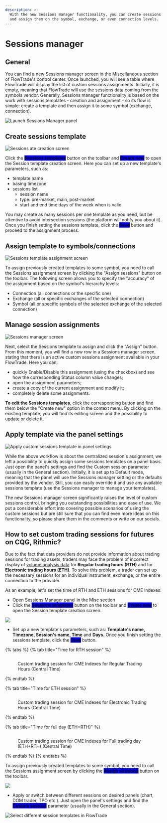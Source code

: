```yaml
---
description: >-
  With the new Sessions manager functionality, you can create sessions templates
  and assign them on the symbol, exchange, or even connection levels.
---
```


# Sessions manager

## General

You can find a new Sessions manager screen in the Miscellaneous section of FlowTrade's control center. Once launched, you will see a table where FlowTrade will display the list of custom sessions assignments. Initially, it is empty, meaning that FlowTrade will use the sessions data coming from the symbols vendor. Generally, Sessions manager functionality is based on the work with sessions templates - creation and assignment - so its flow is simple: create a template and then assign it to some symbol (exchange, connection).

![Launch Sessions Manager panel](<../.gitbook/assets/image (1) (2) (1) (1).png>)

## Create sessions template

![Sessions ate creation screen](<../.gitbook/assets/image3 (1) (1).png>)

Click the <mark style="background-color:blue;">**Sessions templates**</mark> button on the toolbar and <mark style="background-color:blue;">**Create new**</mark> to open the Session template creation screen. Here you can set up a new template's parameters, such as:&#x20;

* template name
* basing timezone&#x20;
* sessions list&#x20;
  * session name&#x20;
  * type: pre-market, main, post-market&#x20;
  * start and end time days of the week when is valid

You may create as many sessions per one template as you need, but be attentive to avoid intersection sessions (the platform will notify you about it). Once you finish setting the sessions template, click the <mark style="background-color:blue;">**Save**</mark> button and proceed to the assignment process.

## Assign template to symbols/connections

![Sessions template assignment screen](<../.gitbook/assets/image2 (2).png>)

To assign previously created templates to some symbol, you need to call the Sessions assignment screen by clicking the "Assign sessions" button on the toolbar. The following screen allows you to specify the "accuracy" of the assignment based on the symbol's hierarchy levels:

* Connection (all connections or the specific one)&#x20;
* Exchange (all or specific exchanges of the selected connection)&#x20;
* Symbol (all or specific symbols of the selected exchange of the selected connection)

## Manage session assignments

![Sessions manager screen](../.gitbook/assets/image4.png)

Next, select the Sessions template to assign and click the "Assign" button. From this moment, you will find a new row in a Sessions manager screen, stating that there is an active custom sessions assignment available in your FlowTrade. Here you can:&#x20;

* quickly Enable/Disable this assignment (using the checkbox) and see how the corresponding Status column value changes;&#x20;
* open the assignment parameters;&#x20;
* create a copy of the current assignment and modify it;&#x20;
* completely delete some assignments.

**To edit the Sessions templates**, click the corresponding button and find them below the "Create new" option in the context menu. By clicking on the existing template, you will find its editing screen and the possibility to update or delete it.

## Apply template via the panel settings

![Apply custom sessions template in panel settings](<../.gitbook/assets/image1 (1).png>)

While the above workflow is about the centralized session's assignment, we left a possibility to quickly assign some sessions templates on a panel basis. Just open the panel's settings and find the Custom session parameter (usually in the General section). Initially, it is set up to Default mode, meaning that the panel will use the Sessions manager setting or the defaults provided by the vendor. Still, you can easily override it and use any available sessions template (use the Sessions manager to manage your templates).

The new Sessions manager screen significantly raises the level of custom sessions control, bringing you outstanding possibilities and ease of use. We put a considerable effort into covering possible scenarios of using the custom sessions but are still sure that you can find even more ideas on this functionality, so please share them in the comments or write on our socials.

## **How to set custom trading sessions for futures on CQG, Rithmic?**

Due to the fact that data providers do not provide information about trading sessions for trading assets, traders may face the problem of incorrect display of [volume analysis data](../analytics-panels/chart/volume-analysis-tools/) for **Regular trading hours (RTH)** and for **Electronic trading hours (ETH)**. To solve this problem, a trader can set up the necessary sessions for an individual instrument, exchange, or the entire connection to the provider.

As an example, let's set the time of RTH and ETH sessions for CME Indexes:

* Open Sessions Manager panel in the Misc section
* Click the <mark style="background-color:blue;">**Sessions templates**</mark> button on the toolbar and <mark style="background-color:blue;">**Create new**</mark> to open the Session template creation screen.

![](<../.gitbook/assets/image (357) (1).png>)

* Set up a new template's parameters, such as: **Template's name, Timezone, Session's name, Time** and **Days.** Once you finish setting the sessions template, click the <mark style="background-color:blue;">**Save**</mark> button.

{% tabs %}
{% tab title="Time for RTH session" %}
<figure><img src="../.gitbook/assets/image (1) (2) (1).png" alt=""><figcaption><p>Custom trading session for CME Indexes for Regular Trading Hours (Central Time)</p></figcaption></figure>
{% endtab %}

{% tab title="Time for ETH session" %}
<figure><img src="../.gitbook/assets/image (1) (3) (1).png" alt=""><figcaption><p>Custom trading session for CME Indexes for Electronic Trading Hours (Central Time)</p></figcaption></figure>
{% endtab %}

{% tab title="Time for full day (ETH+RTH)" %}
<figure><img src="../.gitbook/assets/image (2) (2).png" alt=""><figcaption><p>Custom trading session for CME Indexes for Full trading day (ETH+RTH) (Central Time)</p></figcaption></figure>
{% endtab %}
{% endtabs %}

To assign previously created templates to some symbol, you need to call the Sessions assignment screen by clicking the <mark style="background-color:blue;">**Assign sessions**</mark> button on the toolbar.

![](<../.gitbook/assets/image (359) (1).png>)

* Apply or switch between different sessions on desired panels (chart, DOM trader, TPO etc.). Just open the panel's settings and find the <mark style="background-color:blue;">**Custom session**</mark> parameter (usually in the General section).

![Select different session templates in FlowTrade](<../.gitbook/assets/image (354).png>)

